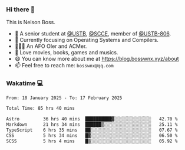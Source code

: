 ### Hi there 👋

<!--
**bosswnx/bosswnx** is a ✨ _special_ ✨ repository because its `README.md` (this file) appears on your GitHub profile.

Here are some ideas to get you started:

- 🔭 I’m currently working on ...
- 🌱 I’m currently learning ...
- 👯 I’m looking to collaborate on ...
- 🤔 I’m looking for help with ...
- 💬 Ask me about ...
- 📫 How to reach me: ...
- 😄 Pronouns: ...
- ⚡ Fun fact: ...
-->

This is Nelson Boss.

- 🏫 A senior student at [@USTB](https://www.ustb.edu.cn/), [@SCCE](https://scce.ustb.edu.cn/), member of [@USTB-806](https://ustb-806.github.io/).
- 🌱 Currently focusing on Operating Systems and Compilers.
- 🧑🏻‍💻 An AFO OIer and ACMer.
- 🥰 Love movies, books, games and musics.
- 😄 You can know more about me at https://blog.bosswnx.xyz/about
- 📫 Feel free to reach me: `bosswnx@qq.com`

### Wakatime 💻

<!--START_SECTION:waka-->

```txt
From: 18 January 2025 - To: 17 February 2025

Total Time: 85 hrs 40 mins

Astro         36 hrs 40 mins  ██████████▓░░░░░░░░░░░░░░   42.70 %
Markdown      21 hrs 34 mins  ██████▒░░░░░░░░░░░░░░░░░░   25.11 %
TypeScript    6 hrs 35 mins   ██░░░░░░░░░░░░░░░░░░░░░░░   07.67 %
CSS           5 hrs 34 mins   █▓░░░░░░░░░░░░░░░░░░░░░░░   06.50 %
SCSS          5 hrs 4 mins    █▒░░░░░░░░░░░░░░░░░░░░░░░   05.92 %
```

<!--END_SECTION:waka-->
